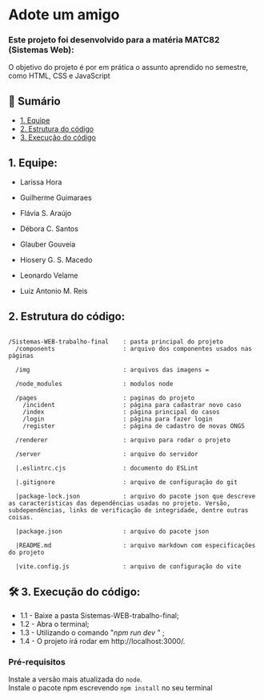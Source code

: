  # Adote um amigo
  ### Este projeto foi desenvolvido para a matéria MATC82 (Sistemas Web):
  O objetivo do projeto é por em prática o assunto aprendido no semestre, como HTML, CSS e JavaScript
  
## 📝 Sumário
- [1. Equipe](#equipe)
- [2. Estrutura do código](#estrutura_do_codigo)
- [3. Execução do código](#execucao_do_codigo)

 ## 1. Equipe: <a name = "equipe"></a>

- Larissa Hora

- Guilherme Guimaraes

- Flávia S. Araújo

- Débora C. Santos

- Glauber Gouveia

- Hiosery G. S. Macedo

- Leonardo Velame

- Luiz Antonio M. Reis
 
 
 ## 2. Estrutura do código: <a name = "estrutura_do_codigo"></a>
```
 
/Sistemas-WEB-trabalho-final    : pasta principal do projeto
  /components                   : arquivo dos componentes usados nas páginas
   
  /img                          : arquivos das imagens =

  /node_modules                 : modulos node

  /pages                        : paginas do projeto
    /incident                   : página para cadastrar novo caso
    /index                      : página principal do casos
    /login                      : página para fazer login
    /register                   : página de cadastro de novas ONGS

  /renderer                     : arquivo para rodar o projeto

  /server                       : arquivo do servidor 

  |.eslintrc.cjs                : documento do ESLint

  |.gitignore                   : arquivo de configuração do git

  |package-lock.json            : arquivo do pacote json que descreve as características das dependências usadas no projeto. Versão, subdependências, links de verificação de integridade, dentre outras coisas.

  |package.json                 : arquivo do pacote json

  |README.md                    : arquivo markdown com especificações do projeto

  |vite.config.js               : arquivo de configuração do vite

 ```

## :hammer_and_wrench: 3. Execução do código: <a name = "execucao_do_codigo"></a>

   - 1.1 - Baixe a pasta Sistemas-WEB-trabalho-final;
   - 1.2 - Abra o terminal;
   - 1.3 - Utilizando o comando "*npm run dev* " ;
   - 1.4 - O projeto irá rodar em http://localhost:3000/.
   


### Pré-requisitos
Instale a versão mais atualizada do `node`.   
Instale o pacote npm escrevendo `npm install` no seu terminal
